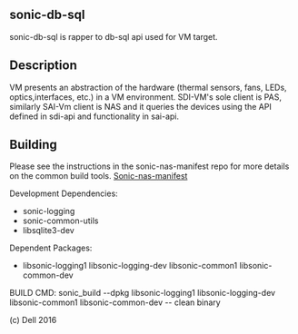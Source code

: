 sonic-db-sql
-------------

sonic-db-sql is rapper to db-sql api used for VM target.



Description
-----------
VM presents an abstraction of the hardware (thermal sensors, fans, LEDs,
optics,interfaces, etc.) in a VM environment. SDI-VM's sole client is PAS, similarly SAI-Vm client is NAS and it queries
the devices using the API defined in sdi-api and functionality in sai-api.

Building
--------
Please see the instructions in the sonic-nas-manifest repo for more details on the common build tools.  [Sonic-nas-manifest](https://github.com/Azure/sonic-nas-manifest)

Development Dependencies:

 - sonic-logging
 - sonic-common-utils
 - libsqlite3-dev

Dependent Packages:

 - libsonic-logging1 libsonic-logging-dev libsonic-common1 libsonic-common-dev

BUILD CMD: sonic_build --dpkg libsonic-logging1 libsonic-logging-dev libsonic-common1 libsonic-common-dev -- clean binary

(c) Dell 2016

